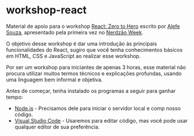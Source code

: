 # workshop-react

Material de apoio para o workshop [React: Zero to Hero](https://alefesouza.github.io/workshop-react) escrito por [Alefe Souza](https://alefesouza.com), apresentado pela primeira vez no [Nerdzão Week](https://nerdzao.netlify.com/week/).

O objetivo desse workshop é dar uma introdução às principais funcionalidades do React, sugiro que você tenha conhecimentos básicos em HTML, CSS e JavaScript ao realizar esse workshop.

Por ser um workshop para iniciantes de apenas 3 horas, esse material não procura utilizar muitos termos técnicos e explicações profundas, usando uma linguagem bem informal e objetiva.

Antes de começar, tenha instalado os programas a seguir para ganhar tempo:

* [Node.js](https://nodejs.org) - Precisamos dele para iniciar o servidor local e comp nosso código.
* [Visual Studio Code](https://code.visualstudio.com) - Usaremos para editar código, mas você pode usar qualquer editor de sua preferência.
